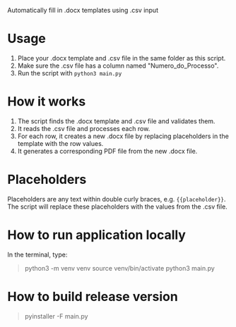Automatically fill in .docx templates using .csv input

# Usage

1. Place your .docx template and .csv file in the same folder as this script.
2. Make sure the .csv file has a column named "Numero_do_Processo".
3. Run the script with `python3 main.py`

# How it works

1. The script finds the .docx template and .csv file and validates them.
2. It reads the .csv file and processes each row.
3. For each row, it creates a new .docx file by replacing placeholders in the template with the row values.
4. It generates a corresponding PDF file from the new .docx file.

# Placeholders

Placeholders are any text within double curly braces, e.g. `{{placeholder}}`. The script will replace these placeholders with the values from the .csv file.

# How to run application locally

In the terminal, type:

> python3 -m venv venv
> source venv/bin/activate
> python3 main.py

# How to build release version

> pyinstaller -F main.py
